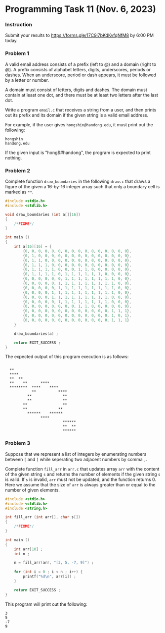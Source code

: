 # Programming Task 11 (Nov. 6, 2023)

### Instruction

Submit your results to https://forms.gle/17C9i7bKdKvfqNfM8 by 6:00 PM today.


### Problem 1 

A valid email address consists of a prefix (left to @) and a domain (right to @).
A prefix consists of alphabet letters, digits, underscores, periods or dashes.
When an underscore, period or dash appears, it must be followed by a letter or number.

A domain must consist of letters, digits and dashes. The domain must contain at least
one dot, and there must be at least two letters after the last dot.

Write a program ``email.c`` that receives a string from a user, and then prints out
its prefix and its domain if the given string is a valid email address.

For example, if the user gives ``hongshin@handong.edu``, it must print out the following:
```
hongshin
handong.edu
```

If the given input is "hong$#handong", the program is expected to print nothing.


### Problem 2 

Complete function ``draw_boundaries`` in the following ``draw.c`` that draws a figure
of the given a 16-by-16 integer array such that only a boundary cell is marked as ``**``.

```C
#include <stdio.h>
#include <stdlib.h>

void draw_boundaries (int a[][16]) 
{
	/*FIXME*/
}

int main ()
{
	int a[16][16] = {
		{0, 0, 0, 0, 0, 0, 0, 0, 0, 0, 0, 0, 0, 0, 0, 0},
		{0, 1, 0, 0, 0, 0, 0, 0, 0, 0, 0, 0, 0, 0, 0, 0},
		{0, 1, 1, 0, 0, 0, 0, 0, 0, 0, 0, 0, 0, 0, 0, 0},
		{0, 1, 1, 1, 0, 0, 0, 0, 0, 0, 0, 0, 0, 0, 0, 0},
		{0, 1, 1, 1, 1, 0, 0, 0, 1, 1, 0, 0, 0, 0, 0, 0},
		{0, 1, 1, 1, 1, 0, 1, 1, 1, 1, 1, 1, 0, 0, 0, 0},
		{0, 0, 0, 0, 0, 0, 1, 1, 1, 1, 1, 1, 1, 1, 0, 0},
		{0, 0, 0, 0, 0, 1, 1, 1, 1, 1, 1, 1, 1, 1, 0, 0},
		{0, 0, 0, 0, 0, 1, 1, 1, 1, 1, 1, 1, 1, 1, 0, 0},
		{0, 0, 0, 0, 1, 1, 1, 1, 1, 1, 1, 1, 1, 1, 0, 0},
		{0, 0, 0, 0, 1, 1, 1, 1, 1, 1, 1, 1, 1, 0, 0, 0},
		{0, 0, 0, 0, 0, 1, 1, 1, 1, 1, 1, 1, 1, 0, 0, 0},
		{0, 0, 0, 0, 0, 0, 0, 0, 1, 1, 0, 0, 0, 0, 0, 0},
		{0, 0, 0, 0, 0, 0, 0, 0, 0, 0, 0, 0, 0, 1, 1, 1},
		{0, 0, 0, 0, 0, 0, 0, 0, 0, 0, 0, 0, 0, 1, 0, 1},
		{0, 0, 0, 0, 0, 0, 0, 0, 0, 0, 0, 0, 0, 1, 1, 1}
	}

	draw_boundaries(a) ;

	return EXIT_SUCCESS ;
}
```

The expected output of this program execution is as follows:

```

  **
  ****
  **  **
  **    **      ****
  ********  ****    ****
            **          ****
          **              **
          **              **
        **                **
        **              **
          ******    ******
                ****
                          ******
                          **  **
                          ******
```

### Problem 3 

Suppose that we represent a list of integers by enumerating numbers between ``[`` and ``]``
while seperating two adjacent numbers by comma ``,``. 

Complete function ``fill_arr`` in ``arr.c`` that updates array ``arr`` with the content of
the given string ``s`` and returns the number of elements if the given string ``s`` is valid. 
If ``s`` is invalid, ``arr`` must not be updated, and the function returns 0.
Here we assume that the size of ``arr`` is always greater than or equal to the number of
given elements.


```C
#include <stdio.h>
#include <stdlib.h>
#include <string.h>

int fill_arr (int arr[], char s[]) 
{
	/*FIXME*/
}

int main ()
{
	int arr[10] ;
	int n ;

	n = fill_arr(arr, "[3, 5, -7, 9]") ;
	
	for (int i = 0 ; i < n ; i++) {
		printf("%d\n", arr[i]) ;
	}

	return EXIT_SUCCESS ;
}
```

This program will print out the following:
```
3
5
-7
9
```
